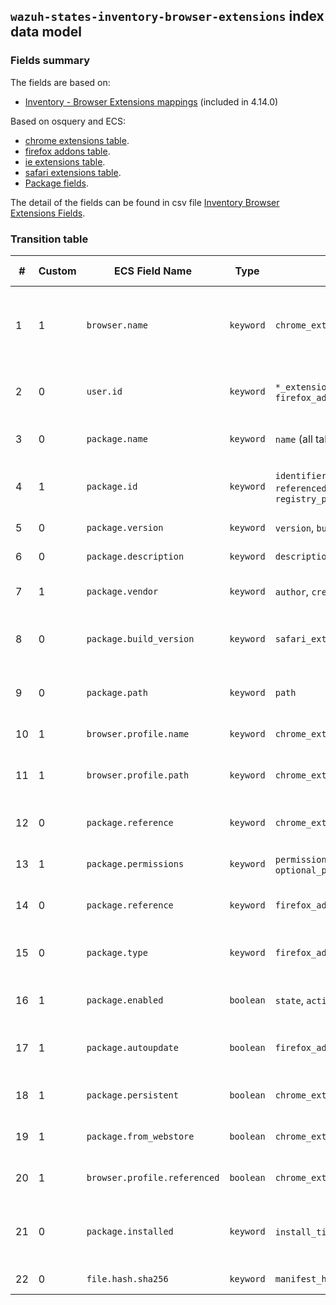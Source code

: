## `wazuh-states-inventory-browser-extensions` index data model

### Fields summary

The fields are based on:
- [Inventory - Browser Extensions mappings](https://github.com/wazuh/wazuh-agent/issues/805#issuecomment-3050200310) (included in 4.14.0)

Based on osquery and ECS:

- [chrome extensions table](https://osquery.io/schema/5.16.0/#chrome_extensions).
- [firefox addons table](https://osquery.io/schema/5.16.0/#firefox_addons).
- [ie extensions table](https://osquery.io/schema/5.16.0/#ie_extensions).
- [safari extensions table](https://osquery.io/schema/5.16.0/#safari_extensions).
- [Package fields](https://www.elastic.co/docs/reference/ecs/ecs-package).

The detail of the fields can be found in csv file [Inventory Browser Extensions Fields](fields.csv).

### Transition table

| #   | Custom | ECS Field Name               | Type      | Source(s)                                                 | Browser / OS            | Description                                             |
| --- | ------ | ---------------------------- | --------- | --------------------------------------------------------- | ----------------------- | ------------------------------------------------------- |
| 1   | 1      | `browser.name`               | `keyword` | `chrome_extensions.browser_type`                          | All                     | Browser name: `chrome`, `firefox`, `safari`, `ie`, etc. |
| 2   | 0      | `user.id`                    | `keyword` | `*_extensions.uid` or `firefox_addons.uid`                | All except IE           | Local user who owns the extension                       |
| 3   | 0      | `package.name`               | `keyword` | `name` (all tables)                                       | All                     | Display name of the extension                           |
| 4   | 1      | `package.id`                 | `keyword` | `identifier`, `referenced_identifier`, `registry_path`    | All                     | Unique identifier of the extension                      |
| 5   | 0      | `package.version`            | `keyword` | `version`, `bundle_version`                               | All                     | Extension version                                       |
| 6   | 0      | `package.description`        | `keyword` | `description`                                             | All                     | Optional description                                    |
| 7   | 1      | `package.vendor`             | `keyword` | `author`, `creator`, `copyright`                          | Chrome, Firefox, Safari | Author or creator                                       |
| 8   | 0      | `package.build_version`      | `keyword` | `safari_extensions.sdk`                                   | Safari                  | Bundle SDK used to compile the extension                |
| 9   | 0      | `package.path`               | `keyword` | `path`                                                    | All                     | Path to extension files or manifest                     |
| 10  | 1      | `browser.profile.name`       | `keyword` | `chrome_extensions.profile`                               | Chrome                  | Chrome profile name                                     |
| 11  | 1      | `browser.profile.path`       | `keyword` | `chrome_extensions.profile_path`                          | Chrome                  | File system path to the Chrome profile                  |
| 12  | 0      | `package.reference`          | `keyword` | `chrome_extensions.update_url`                            | Chrome                  | Update URL for the extension                            |
| 13  | 1      | `package.permissions`        | `keyword` | `permissions`, `permissions_json`, `optional_permissions` | Chrome                  | Required or optional permissions                        |
| 14  | 0      | `package.reference`          | `keyword` | `firefox_addons.source_url`                               | Firefox                 | URL that installed the addon                            |
| 15  | 0      | `package.type`               | `keyword` | `firefox_addons.type`                                     | Firefox                 | Type of addon: `extension`, `webapp`, etc.              |
| 16  | 1      | `package.enabled`            | `boolean` | `state`, `active`, `disabled`, `visible`                  | All                     | Whether the extension is enabled                        |
| 17  | 1      | `package.autoupdate`         | `boolean` | `firefox_addons.autoupdate`                               | Firefox                 | If the addon uses background updates                    |
| 18  | 1      | `package.persistent`         | `boolean` | `chrome_extensions.persistent`                            | Chrome                  | Persistent across tabs (1 or 0)                         |
| 19  | 1      | `package.from_webstore`      | `boolean` | `chrome_extensions.from_webstore`                         | Chrome                  | Installed from webstore                                 |
| 20  | 1      | `browser.profile.referenced` | `boolean` | `chrome_extensions.referenced`                            | Chrome                  | Referenced by Chrome Preferences                        |
| 21  | 0      | `package.installed`          | `keyword` | `install_time` / `install_timestamp`                      | Chrome                  | Original install time (WebKit or Unix timestamp)        |
| 22  | 0      | `file.hash.sha256`           | `keyword` | `manifest_hash`                                           | Chrome                  | SHA256 of manifest.json                                 |
